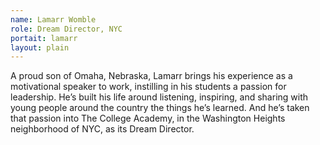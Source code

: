 ```yaml
---
name: Lamarr Womble
role: Dream Director, NYC 
portait: lamarr
layout: plain
---
```


A proud son of Omaha, Nebraska, Lamarr brings his experience as a motivational speaker to work, instilling in his students a passion for leadership. He’s built his life around listening, inspiring, and sharing with young people around the country the things he’s learned. And he’s taken that passion into The College Academy, in the Washington Heights neighborhood of NYC, as its Dream Director. 